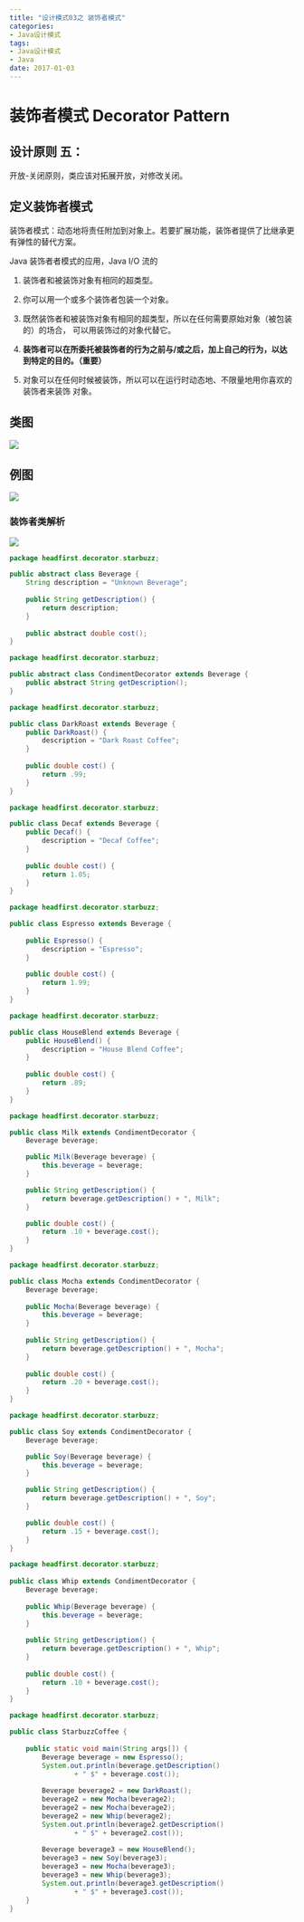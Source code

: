 ```yaml
---
title: "设计模式03之 装饰者模式"
categories: 
- Java设计模式
tags: 
- Java设计模式
- Java
date: 2017-01-03
---
```


# 装饰者模式 Decorator Pattern

## 设计原则 五：
开放-关闭原则，类应该对拓展开放，对修改关闭。


## 定义装饰者模式
装饰者模式：动态地将责任附加到对象上。若要扩展功能，装饰者提供了比继承更有弹性的替代方案。

Java 装饰者者模式的应用，Java I/O 流的

1. 装饰者和被装饰对象有相同的超类型。

2. 你可以用一个或多个装饰者包装一个对象。

3. 既然装饰者和被装饰对象有相同的超类型，所以在任何需要原始对象（被包装的）的场合， 可以用装饰过的对象代替它。

4. **装饰者可以在所委托被装饰者的行为之前与/或之后，加上自己的行为，以达到特定的目的。（重要）**

5. 对象可以在任何时候被装饰，所以可以在运行时动态地、不限量地用你喜欢的装饰者来装饰 对象。

## 类图
![](http://oov0wb0gl.bkt.clouddn.com/2017-06-06-14965638692559.jpg?imageMogr2/thumbnail/!50p/blur/1x0/quality/75|imageslim)

## 例图
![](http://oov0wb0gl.bkt.clouddn.com/2017-06-06-14965642291858.jpg?imageMogr2/thumbnail/!50p/blur/1x0/quality/75|imageslim)

### 装饰者类解析
![](http://oov0wb0gl.bkt.clouddn.com/2017-06-06-14965653302132.jpg?imageMogr2/thumbnail/!50p/blur/1x0/quality/75|imageslim)


```java
package headfirst.decorator.starbuzz;

public abstract class Beverage {
	String description = "Unknown Beverage";
  
	public String getDescription() {
		return description;
	}
 
	public abstract double cost();
}

```


```java
package headfirst.decorator.starbuzz;

public abstract class CondimentDecorator extends Beverage {
	public abstract String getDescription();
}
```

```java
package headfirst.decorator.starbuzz;

public class DarkRoast extends Beverage {
	public DarkRoast() {
		description = "Dark Roast Coffee";
	}
 
	public double cost() {
		return .99;
	}
}

package headfirst.decorator.starbuzz;

public class Decaf extends Beverage {
	public Decaf() {
		description = "Decaf Coffee";
	}
 
	public double cost() {
		return 1.05;
	}
}

package headfirst.decorator.starbuzz;

public class Espresso extends Beverage {
  
	public Espresso() {
		description = "Espresso";
	}
  
	public double cost() {
		return 1.99;
	}
}

package headfirst.decorator.starbuzz;

public class HouseBlend extends Beverage {
	public HouseBlend() {
		description = "House Blend Coffee";
	}
 
	public double cost() {
		return .89;
	}
}
```


```java
package headfirst.decorator.starbuzz;

public class Milk extends CondimentDecorator {
	Beverage beverage;

	public Milk(Beverage beverage) {
		this.beverage = beverage;
	}

	public String getDescription() {
		return beverage.getDescription() + ", Milk";
	}

	public double cost() {
		return .10 + beverage.cost();
	}
}

package headfirst.decorator.starbuzz;

public class Mocha extends CondimentDecorator {
	Beverage beverage;
 
	public Mocha(Beverage beverage) {
		this.beverage = beverage;
	}
 
	public String getDescription() {
		return beverage.getDescription() + ", Mocha";
	}
 
	public double cost() {
		return .20 + beverage.cost();
	}
}

package headfirst.decorator.starbuzz;

public class Soy extends CondimentDecorator {
	Beverage beverage;

	public Soy(Beverage beverage) {
		this.beverage = beverage;
	}

	public String getDescription() {
		return beverage.getDescription() + ", Soy";
	}

	public double cost() {
		return .15 + beverage.cost();
	}
}

package headfirst.decorator.starbuzz;
 
public class Whip extends CondimentDecorator {
	Beverage beverage;
 
	public Whip(Beverage beverage) {
		this.beverage = beverage;
	}
 
	public String getDescription() {
		return beverage.getDescription() + ", Whip";
	}
 
	public double cost() {
		return .10 + beverage.cost();
	}
}

```

```java
package headfirst.decorator.starbuzz;

public class StarbuzzCoffee {
 
	public static void main(String args[]) {
		Beverage beverage = new Espresso();
		System.out.println(beverage.getDescription() 
				+ " $" + beverage.cost());
 
		Beverage beverage2 = new DarkRoast();
		beverage2 = new Mocha(beverage2);
		beverage2 = new Mocha(beverage2);
		beverage2 = new Whip(beverage2);
		System.out.println(beverage2.getDescription() 
				+ " $" + beverage2.cost());
 
		Beverage beverage3 = new HouseBlend();
		beverage3 = new Soy(beverage3);
		beverage3 = new Mocha(beverage3);
		beverage3 = new Whip(beverage3);
		System.out.println(beverage3.getDescription() 
				+ " $" + beverage3.cost());
	}
}
```

